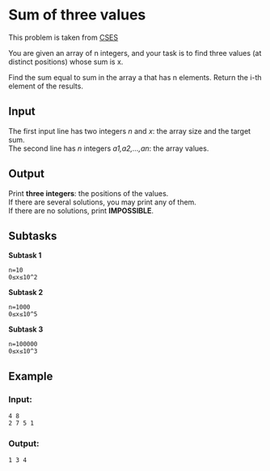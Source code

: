 # Sum of three values
This problem is taken from [CSES](https://cses.fi/problemset/task/1641)

You are given an array of n integers, and your task is to find three values (at distinct positions) whose sum is x.

<description for="find_sum">
Find the sum equal to <param>sum</param> in the array <param>a</param> that has <param>n</param> elements.
</description>
<description for="get_result">
Return the <param>i</param>-th element of the results.
</description>

## Input
The first input line has two integers *n* and *x*: the array size and the target sum.<br>
The second line has *n* integers *a1,a2,…,an*: the array values.

## Output
Print **three integers**: the positions of the values.<br>
If there are several solutions, you may print any of them.<br>
If there are no solutions, print **IMPOSSIBLE**.


## Subtasks
**Subtask 1**
```
n=10
0≤x≤10^2
```
**Subtask 2**
```
n=1000
0≤x≤10^5
```
**Subtask 3**
```
n=100000
0≤x≤10^3
```

## Example
### Input:
```
4 8
2 7 5 1
```
### Output:
```
1 3 4
```

